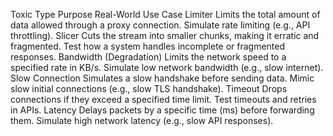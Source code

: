Toxic Type	Purpose	Real-World Use Case
Limiter	Limits the total amount of data allowed through a proxy connection.	Simulate rate limiting (e.g., API throttling).
Slicer	Cuts the stream into smaller chunks, making it erratic and fragmented.	Test how a system handles incomplete or fragmented responses.
Bandwidth (Degradation)	Limits the network speed to a specified rate in KB/s.	Simulate low network bandwidth (e.g., slow internet).
Slow Connection	Simulates a slow handshake before sending data.	Mimic slow initial connections (e.g., slow TLS handshake).
Timeout	Drops connections if they exceed a specified time limit.	Test timeouts and retries in APIs.
Latency	Delays packets by a specific time (ms) before forwarding them.	Simulate high network latency (e.g., slow API responses).
